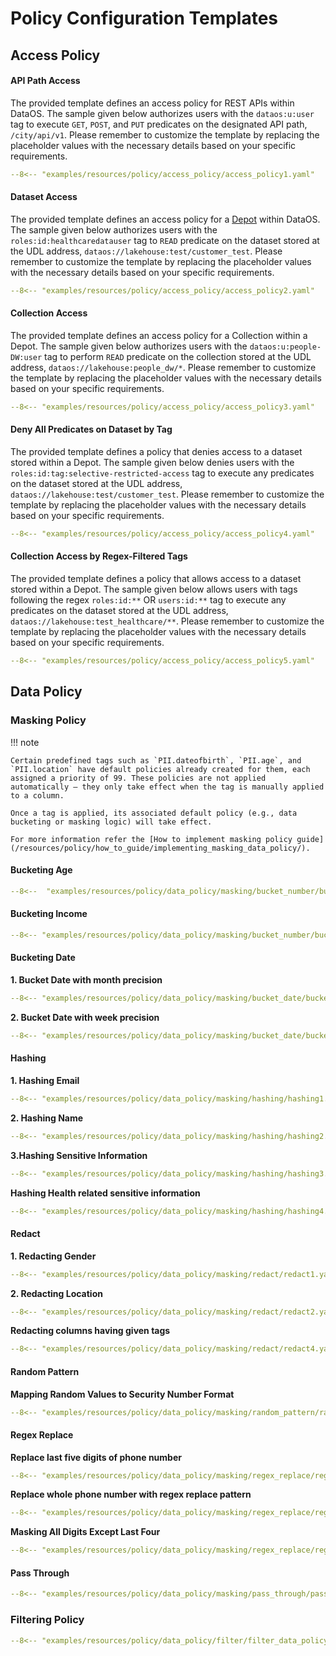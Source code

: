 # Policy Configuration Templates

## Access Policy

#### **API Path Access**

The provided template defines an access policy for REST APIs within DataOS. The sample given below authorizes users with the `dataos:u:user` tag to execute `GET`, `POST`, and `PUT` predicates on the designated API path, `/city/api/v1`. Please remember to customize the template by replacing the placeholder values with the necessary details based on your specific requirements.

```yaml 
--8<-- "examples/resources/policy/access_policy/access_policy1.yaml"
```

#### **Dataset Access**

The provided template defines an access policy for a [Depot](/resources/depot/) within DataOS. The sample given below authorizes users with the `roles:id:healthcaredatauser` tag to `READ` predicate on the dataset stored at the UDL address, `dataos://lakehouse:test/customer_test`. Please remember to customize the template by replacing the placeholder values with the necessary details based on your specific requirements.

```yaml
--8<-- "examples/resources/policy/access_policy/access_policy2.yaml"
```

#### **Collection Access**

The provided template defines an access policy for a Collection within a Depot. The sample given below authorizes users with the `dataos:u:people-DW:user` tag to perform `READ` predicate on the collection stored at the UDL address, `dataos://lakehouse:people_dw/*`. Please remember to customize the template by replacing the placeholder values with the necessary details based on your specific requirements.

```yaml
--8<-- "examples/resources/policy/access_policy/access_policy3.yaml"
```

#### **Deny All Predicates on Dataset by Tag**

The provided template defines a policy that denies access to a dataset stored within a Depot. The sample given below denies users with the `roles:id:tag:selective-restricted-access` tag to execute any predicates on the dataset stored at the UDL address, `dataos://lakehouse:test/customer_test`. Please remember to customize the template by replacing the placeholder values with the necessary details based on your specific requirements.

```yaml
--8<-- "examples/resources/policy/access_policy/access_policy4.yaml"
```

#### **Collection Access by Regex-Filtered Tags**

The provided template defines a policy that allows access to a dataset stored within a Depot. The sample given below allows users with tags following the regex `roles:id:**` OR `users:id:**` tag to execute any predicates on the dataset stored at the UDL address, `dataos://lakehouse:test_healthcare/**`. Please remember to customize the template by replacing the placeholder values with the necessary details based on your specific requirements.

```yaml
--8<-- "examples/resources/policy/access_policy/access_policy5.yaml"
```

## Data Policy

### **Masking Policy**

!!! note

    Certain predefined tags such as `PII.dateofbirth`, `PII.age`, and `PII.location` have default policies already created for them, each assigned a priority of 99. These policies are not applied automatically — they only take effect when the tag is manually applied to a column.

    Once a tag is applied, its associated default policy (e.g., data bucketing or masking logic) will take effect.

    For more information refer the [How to implement masking policy guide](/resources/policy/how_to_guide/implementing_masking_data_policy/).


#### **Bucketing Age**

```yaml
--8<--  "examples/resources/policy/data_policy/masking/bucket_number/bucket_number2.yaml"
```

#### **Bucketing Income**

```yaml
--8<-- "examples/resources/policy/data_policy/masking/bucket_number/bucket_number3.yaml"
```


#### **Bucketing Date**

**1. Bucket Date with month precision**

```yaml
--8<-- "examples/resources/policy/data_policy/masking/bucket_date/bucket_date1.yaml"
```

**2. Bucket Date with week precision**

```yaml
--8<-- "examples/resources/policy/data_policy/masking/bucket_date/bucket_date1.yaml"
```

#### **Hashing**

**1. Hashing Email**

```yaml
--8<-- "examples/resources/policy/data_policy/masking/hashing/hashing1.yaml"
```

**2. Hashing Name**

```yaml
--8<-- "examples/resources/policy/data_policy/masking/hashing/hashing2.yaml"
```

**3.Hashing Sensitive Information**

```yaml
--8<-- "examples/resources/policy/data_policy/masking/hashing/hashing3.yaml"
```

**Hashing Health related sensitive information**

```yaml
--8<-- "examples/resources/policy/data_policy/masking/hashing/hashing4.yaml"
```

#### **Redact**

**1. Redacting Gender**

```yaml
--8<-- "examples/resources/policy/data_policy/masking/redact/redact1.yaml"
```

**2. Redacting Location**

```yaml
--8<-- "examples/resources/policy/data_policy/masking/redact/redact2.yaml"
```


**Redacting columns having given tags**

```yaml
--8<-- "examples/resources/policy/data_policy/masking/redact/redact4.yaml"
```

#### **Random Pattern**

**Mapping Random Values to Security Number Format**

```yaml
--8<-- "examples/resources/policy/data_policy/masking/random_pattern/random_number2.yaml"
```



#### **Regex Replace**

**Replace last five digits of phone number**

```yaml
--8<-- "examples/resources/policy/data_policy/masking/regex_replace/regex_replace1.yaml"
```

**Replace whole phone number with regex replace pattern**

```yaml
--8<-- "examples/resources/policy/data_policy/masking/regex_replace/regex_replace2.yaml"
```

**Masking All Digits Except Last Four**

```yaml
--8<-- "examples/resources/policy/data_policy/masking/regex_replace/regex_replace3.yaml"
```

#### **Pass Through**


```yaml
--8<-- "examples/resources/policy/data_policy/masking/pass_through/pass_through1.yaml"
```

### **Filtering Policy**


```yaml
--8<-- "examples/resources/policy/data_policy/filter/filter_data_policy.yaml"
```





